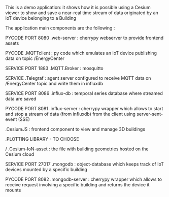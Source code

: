 This is a demo application: it shows how it is possible using a Cesium viewer to show and save 
a near-real time stream of data  originated by an IoT device belonging to a Building 

The application main components are the following : 

PYCODE
PORT 8080
.web-server : cherrypy webserver to provide frontend assets

PYCODE
.MQTTclient : py code which emulates an IoT device publishing data on topic /EnergyCenter

SERVICE
PORT 1883
.MQTT.Broker : mosquitto 

SERVICE 
.Telegraf : agent server configured to receive MQTT data on /EnergyCenter topic and write them in influxdb 

SERVICE
PORT 8086
.influx-db : temporal series database where streamed data are saved 
 
PYCODE
PORT 8081
.influx-server : cherrypy wrapper which allows to start and stop a stream of data (from influxdb) from the client using server-sent-event (SSE)

.CesiumJS : frontend component to view and manage 3D buildings

.PLOTTING LIBRARY - TO CHOOSE

/
.Cesium-IoN-asset : the file with building geometries hosted on the Cesium cloud

SERVICE
PORT 27017
.mongodb : object-database which keeps track of IoT devices mounted by a specific building

PYCODE
PORT 8082
.mongodb-server : cherrypy wrapper which allows to receive request involving a specific building and returns the device it mounts 


